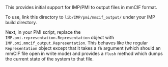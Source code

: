 This provides initial support for IMP/PMI to output files in mmCIF format.

To use, link this directory to `lib/IMP/pmi/mmcif_output/` under your
IMP build directory.

Next, in your PMI script, replace the `IMP.pmi.representation.Representation`
object with `IMP.pmi.mmcif_output.Representation`. This behaves like
the regular `Representation` object except that it takes a `fh` argument
(which should an mmCIF file open in write mode) and provides a `flush` method
which dumps the current state of the system to that file. 
